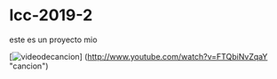 # lcc-2019-2
este es un proyecto mio 


[![videodecancion](http://img.youtube.com/vi/FTQbiNvZqaY/0.jpg)]      (http://www.youtube.com/watch?v=FTQbiNvZqaY "cancion")
